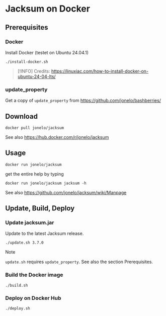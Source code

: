 # Jacksum on Docker

## Prerequisites

### Docker

Install Docker (testet on Ubuntu 24.04.1)

```
./install-docker.sh
```

> [!INFO]
> Credits: https://linuxiac.com/how-to-install-docker-on-ubuntu-24-04-lts/

### update_property

Get a copy of `update_property` from https://github.com/jonelo/bashberries/


## Download
```
docker pull jonelo/jacksum
```

See also https://hub.docker.com/r/jonelo/jacksum

## Usage

```
docker run jonelo/jacksum
```

get the entire help by typing

```
docker run jonelo/jacksum jacksum -h
```

See also https://github.com/jonelo/jacksum/wiki/Manpage

## Update, Build, Deploy

### Update jacksum.jar

Update to the latest Jacksum release.

```
./update.sh 3.7.0
```

> [!NOTE]
> `update.sh` requires `update_property`. See also the section Prerequisites.

### Build the Docker image

```
./build.sh
```

### Deploy on Docker Hub

```
./deploy.sh
```
